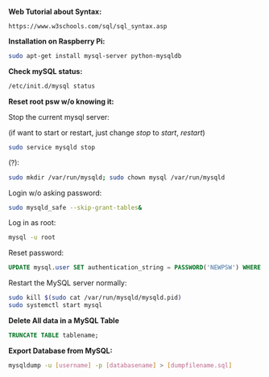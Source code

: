 **Web Tutorial about Syntax:**

	https://www.w3schools.com/sql/sql_syntax.asp

**Installation on Raspberry Pi:**
	
~~~bash
sudo apt-get install mysql-server python-mysqldb
~~~

**Check mySQL status:**

~~~bash
/etc/init.d/mysql status
~~~

**Reset root psw w/o knowing it:**

Stop the current mysql server:

(if want to start or restart, just change *stop* to *start*, *restart*)

~~~bash
sudo service mysqld stop
~~~

(?):
	
~~~bash
sudo mkdir /var/run/mysqld; sudo chown mysql /var/run/mysqld
~~~
	
Login w/o asking password:

~~~bash
sudo mysqld_safe --skip-grant-tables&
~~~
	
Log in as root:

~~~bash
mysql -u root
~~~

Reset password:

~~~sql
UPDATE mysql.user SET authentication_string = PASSWORD('NEWPSW') WHERE User = 'root' AND Host = 'localhost';
~~~
	
Restart the MySQL server normally:

~~~bash
sudo kill $(sudo cat /var/run/mysqld/mysqld.pid)
sudo systemctl start mysql
~~~
	
**Delete All data in a MySQL Table**

~~~sql
TRUNCATE TABLE tablename;
~~~

**Export Database from MySQL:**

~~~bash
mysqldump -u [username] -p [databasename] > [dumpfilename.sql]
~~~

